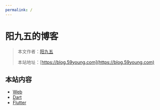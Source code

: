 ```yaml
---
permalink: /
---
```


# 阳九五的博客

> 本文作者：[阳九五](https://github.com/CN-YoungYang)
>
> 本站地址：[https://blog.59young.com](https://blog.59young.com)

## 本站内容

- [Web](/docs/web)
- [Dart](/docs/dart)
- [Flutter](/docs/flutter)